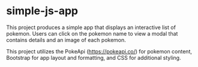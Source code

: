 # simple-js-app

This project produces a simple app that displays an interactive list of
pokemon. Users can click on the pokemon name to view a modal that contains
details and an image of each pokemon.

This project utilizes the PokeApi (https://pokeapi.co/) for pokemon content,
Bootstrap for app layout and formatting, and CSS for additional styling. 
